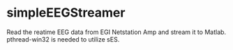 # simpleEEGStreamer
Read the reatime EEG data from EGI Netstation Amp and stream it to Matlab.
pthread-win32 is needed to utilize sES. 